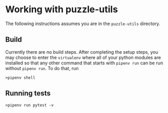# Working with puzzle-utils

The following instructions assumes you are in the `puzzle-utils` directory.

## Build

Currently there are no build steps. After completing the setup steps, you may choose to enter the `virtualenv` where all of your python modules are installed so that any other command that starts with `pipenv run` can be run without `pipenv run`. To do that, run
```
>pipenv shell
```

## Running tests

```
>pipenv run pytest -v
```